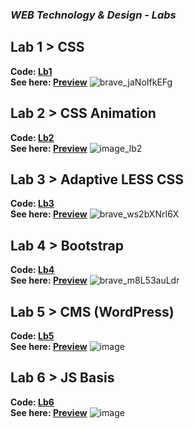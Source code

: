 ### _WEB Technology & Design - Labs_
## Lab 1 > CSS
**Code: [Lb1](https://github.com/m1RAGE5/WebLabs6/tree/master/Lb1)**\
**See here: [Preview](https://m1rage5.github.io/WebLabs6/Lb1/)**
![brave_jaNoIfkEFg](https://github.com/user-attachments/assets/96d155fd-4606-4d25-a412-ac951d0c949e)
## Lab 2 > CSS Animation
**Code: [Lb2](https://github.com/m1RAGE5/WebLabs6/tree/master/Lb2)**\
**See here: [Preview](https://m1rage5.github.io/WebLabs6/Lb2/)**
![image_lb2](https://github.com/user-attachments/assets/4b3cea72-4320-4105-9375-c4a64fecf3c2)
## Lab 3 > Adaptive LESS CSS
**Code: [Lb3](https://github.com/m1RAGE5/WebLabs6/tree/master/Lb3)**\
**See here: [Preview](https://m1rage5.github.io/WebLabs6/Lb3/)**
![brave_ws2bXNrI6X](https://github.com/user-attachments/assets/1f95fc90-afb3-45c2-9c81-ddc0494da3db)
## Lab 4 > Bootstrap
**Code: [Lb4](https://github.com/m1RAGE5/WebLabs6/tree/master/Lb4)**\
**See here: [Preview](https://m1rage5.github.io/WebLabs6/Lb4/)**
![brave_m8L53auLdr](https://github.com/user-attachments/assets/9743daeb-906b-4037-a139-404e4bef0e72)
## Lab 5 > CMS (WordPress)
**Code: [Lb5](https://github.com/m1RAGE5/WebLabs6/tree/master/WordPress)**\
**See here: [Preview](https://m1rage5.github.io/WebLabs6/Lb6/)**
![image](https://github.com/user-attachments/assets/9b2e4d39-f752-43ce-aef8-eca9f7ebfa67)
## Lab 6 > JS Basis
**Code: [Lb6](https://github.com/m1RAGE5/WebLabs6/tree/master/Lb6)**\
**See here: [Preview]([https://m1rage5.github.io/WebLabs6/Lb6/](https://humorous-marten-a8e819.instawp.xyz/))**
![image](https://github.com/user-attachments/assets/a7398a4e-baf7-4812-9357-96a466e09b6d)
